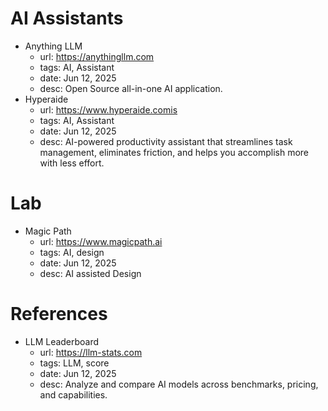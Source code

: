 # AI Assistants

- Anything LLM
  - url: https://anythingllm.com
  - tags: AI, Assistant
  - date: Jun 12, 2025
  - desc: Open Source all-in-one AI application.
- Hyperaide
  - url: https://www.hyperaide.comis
  - tags: AI, Assistant
  - date: Jun 12, 2025
  - desc: AI-powered productivity assistant that streamlines task management, eliminates friction, and helps you accomplish more with less effort.

# Lab

- Magic Path
  - url: https://www.magicpath.ai
  - tags: AI, design
  - date: Jun 12, 2025
  - desc: AI assisted Design

# References

- LLM Leaderboard
  - url: https://llm-stats.com
  - tags: LLM, score
  - date: Jun 12, 2025
  - desc: Analyze and compare AI models across benchmarks, pricing, and capabilities.